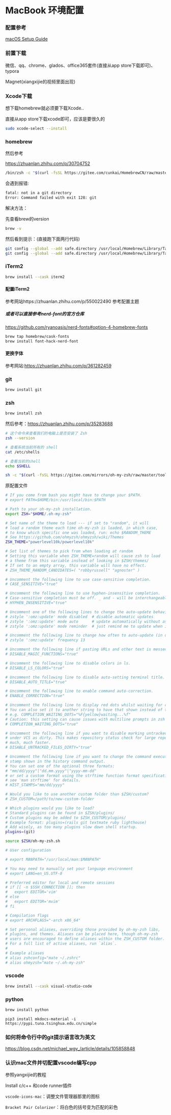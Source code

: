 # MacBook 环境配置



### 配置参考

[macOS Setup Guide](https://sourabhbajaj.com/mac-setup)



### 前置下载

微信、qq、chrome、glados、office365套件(直接从app store下载即可)、typora



Magnet(xiangxijie的视频里面出现)



### Xcode下载

想下载homebrew就必须要下载Xcode..

直接从app store下载xcode即可，应该是要很久的



```bash
sudo xcode-select --install
```



### homebrew

然后参考

https://zhuanlan.zhihu.com/p/30704752

```bash
/bin/zsh -c "$(curl -fsSL https://gitee.com/cunkai/HomebrewCN/raw/master/Homebrew.sh)"
```



会遇到报错:

```bash
fatal: not in a git directory
Error: Command failed with exit 128: git
```

解决方法：

先查看brew的version

```bash
brew -v
```

然后看到提示：(直接跑下面两行代码)

```bash
git config --global --add safe.directory /usr/local/Homebrew/Library/Taps/homebrew/homebrew-core
git config --global --add safe.directory /usr/local/Homebrew/Library/Taps/homebrew/homebrew-cask
```





### iTerm2

```bash
brew install --cask iterm2
```

#### 配置iTerm2
参考网站https://zhuanlan.zhihu.com/p/550022490
参考配置主题
##### 或者可以直接参考nerd-font的官方仓库
https://github.com/ryanoasis/nerd-fonts#option-4-homebrew-fonts
```bash
brew tap homebrew/cask-fonts
brew install font-hack-nerd-font
```
#### 更换字体
参考网站:https://zhuanlan.zhihu.com/p/361282459



### git

```bash
brew install git
```





### zsh

```bash
brew install zsh
```



然后参考：https://zhuanlan.zhihu.com/p/35283688


```bash
# 这个命令来查看我们的电脑上是否安装了 Zsh 
zsh --version
```



```bash
# 查看系统当前所有的 shell
cat /etc/shells

# 查看当前的shell
echo $SHELL
```



```bash
sh -c "$(curl -fsSL https://gitee.com/mirrors/oh-my-zsh/raw/master/tools/install.sh)"
```

原配置文件

```bash
# If you come from bash you might have to change your $PATH.
# export PATH=$HOME/bin:/usr/local/bin:$PATH

# Path to your oh-my-zsh installation.
export ZSH="$HOME/.oh-my-zsh"

# Set name of the theme to load --- if set to "random", it will
# load a random theme each time oh-my-zsh is loaded, in which case,
# to know which specific one was loaded, run: echo $RANDOM_THEME
# See https://github.com/ohmyzsh/ohmyzsh/wiki/Themes
ZSH_THEME="powerlevel10k/powerlevel10k"

# Set list of themes to pick from when loading at random
# Setting this variable when ZSH_THEME=random will cause zsh to load
# a theme from this variable instead of looking in $ZSH/themes/
# If set to an empty array, this variable will have no effect.
# ZSH_THEME_RANDOM_CANDIDATES=( "robbyrussell" "agnoster" )

# Uncomment the following line to use case-sensitive completion.
# CASE_SENSITIVE="true"

# Uncomment the following line to use hyphen-insensitive completion.
# Case-sensitive completion must be off. _ and - will be interchangeable.
# HYPHEN_INSENSITIVE="true"

# Uncomment one of the following lines to change the auto-update behavior
# zstyle ':omz:update' mode disabled  # disable automatic updates
# zstyle ':omz:update' mode auto      # update automatically without asking
# zstyle ':omz:update' mode reminder  # just remind me to update when it's time

# Uncomment the following line to change how often to auto-update (in days).
# zstyle ':omz:update' frequency 13

# Uncomment the following line if pasting URLs and other text is messed up.
# DISABLE_MAGIC_FUNCTIONS="true"

# Uncomment the following line to disable colors in ls.
# DISABLE_LS_COLORS="true"

# Uncomment the following line to disable auto-setting terminal title.
# DISABLE_AUTO_TITLE="true"

# Uncomment the following line to enable command auto-correction.
# ENABLE_CORRECTION="true"

# Uncomment the following line to display red dots whilst waiting for completion.
# You can also set it to another string to have that shown instead of the default red dots.
# e.g. COMPLETION_WAITING_DOTS="%F{yellow}waiting...%f"
# Caution: this setting can cause issues with multiline prompts in zsh < 5.7.1 (see #5765)
# COMPLETION_WAITING_DOTS="true"

# Uncomment the following line if you want to disable marking untracked files
# under VCS as dirty. This makes repository status check for large repositories
# much, much faster.
# DISABLE_UNTRACKED_FILES_DIRTY="true"

# Uncomment the following line if you want to change the command execution time
# stamp shown in the history command output.
# You can set one of the optional three formats:
# "mm/dd/yyyy"|"dd.mm.yyyy"|"yyyy-mm-dd"
# or set a custom format using the strftime function format specifications,
# see 'man strftime' for details.
# HIST_STAMPS="mm/dd/yyyy"

# Would you like to use another custom folder than $ZSH/custom?
# ZSH_CUSTOM=/path/to/new-custom-folder

# Which plugins would you like to load?
# Standard plugins can be found in $ZSH/plugins/
# Custom plugins may be added to $ZSH_CUSTOM/plugins/
# Example format: plugins=(rails git textmate ruby lighthouse)
# Add wisely, as too many plugins slow down shell startup.
plugins=(git)

source $ZSH/oh-my-zsh.sh

# User configuration

# export MANPATH="/usr/local/man:$MANPATH"

# You may need to manually set your language environment
# export LANG=en_US.UTF-8

# Preferred editor for local and remote sessions
# if [[ -n $SSH_CONNECTION ]]; then
#   export EDITOR='vim'
# else
#   export EDITOR='mvim'
# fi

# Compilation flags
# export ARCHFLAGS="-arch x86_64"

# Set personal aliases, overriding those provided by oh-my-zsh libs,
# plugins, and themes. Aliases can be placed here, though oh-my-zsh
# users are encouraged to define aliases within the ZSH_CUSTOM folder.
# For a full list of active aliases, run `alias`.
#
# Example aliases
# alias zshconfig="mate ~/.zshrc"
# alias ohmyzsh="mate ~/.oh-my-zsh"

```



### vscode

```bash
brew install --cask visual-studio-code
```





### python

```bash
brew install python
```



```
pip3 install mkdocs-material -i https://pypi.tuna.tsinghua.edu.cn/simple
```







### 如何将命令行中的git提示语言改为英文

https://blog.csdn.net/michael_wgy_/article/details/105858848



### 认识mac文件并切配置vscode编写cpp

参照yangxijie的教程

Install c/c++ 和code runner插件

`vscode-icons-mac`：调整文件管理器那里的图标

`Bracket Pair Colorizer`：将白色的括号变为匹配的彩色













